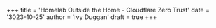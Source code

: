 +++
title = 'Homelab Outside the Home - Cloudflare Zero Trust'
date = '3023-10-25'
author = 'Ivy Duggan'
draft = true
+++
